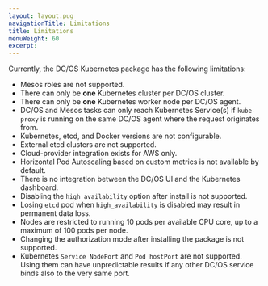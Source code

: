```yaml
---
layout: layout.pug
navigationTitle: Limitations
title: Limitations
menuWeight: 60
excerpt:
---
```


<!-- This source repo for this topic is https://github.com/mesosphere/dcos-kubernetes -->


Currently, the DC/OS Kubernetes package has the following limitations:

* Mesos roles are not supported.
* There can only be **one** Kubernetes cluster per DC/OS cluster.
* There can only be **one** Kubernetes worker node per DC/OS agent.
* DC/OS and Mesos tasks can only reach Kubernetes Service(s) if `kube-proxy` is running on the same DC/OS agent where the request originates from.
* Kubernetes, etcd, and Docker versions are not configurable.
* External etcd clusters are not supported.
* Cloud-provider integration exists for AWS only.
* Horizontal Pod Autoscaling based on custom metrics is not available by default.
* There is no integration between the DC/OS UI and the Kubernetes dashboard.
* Disabling the `high_availability` option after install is not supported.
* Losing `etcd` pod when `high_availability` is disabled may result in permanent data loss.
* Nodes are restricted to running 10 pods per available CPU core, up to a maximum of 100 pods per node.
* Changing the authorization mode after installing the package is not supported.
* Kubernetes `Service NodePort` and `Pod hostPort` are not supported. Using them can have unpredictable results if any other DC/OS service binds also to the very same port.
